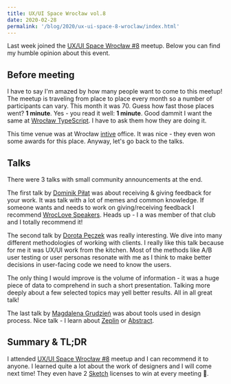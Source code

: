 ```yaml
---
title: UX/UI Space Wrocław vol.8
date: 2020-02-28
permalink: '/blog/2020/ux-ui-space-8-wroclaw/index.html'
---
```


Last week joined the [UX/UI Space Wrocław #8](https://www.meetup.com/UX-UI-Space-Wroclaw/events/268651212/) meetup. Below you can find my humble opinion about this event.

## Before meeting

I have to say I'm amazed by how many people want to come to this meetup! The meetup is traveling from place to place every month so a number of participants can vary. This month it was 70. Guess how fast those places went? **1 minute**. Yes - you read it well: **1 minute**. Good dammit I want the same at [Wrocław TypeScript](https://www.meetup.com/WrocTypeScript/). I have to ask them how they are doing it.

This time venue was at Wrocław [intive](https://www.intive.com/) office. It was nice - they even won some awards for this place. Anyway, let's go back to the talks.

## Talks

There were 3 talks with small community announcements at the end.

The first talk by [Dominik Piłat](https://www.behance.net/dominikpilat) was about receiving & giving feedback for your work. It was talk with a lot of memes and common knowledge. If someone wants and needs to work on giving/receiving feedback I recommend [WrocLove Speakers](https://www.facebook.com/wroclovespeakers/). Heads up - I a was member of that club and I totally recommend it!

The second talk by [Dorota Pęczek](https://www.linkedin.com/in/dorota-p%C4%99czek-148874105/) was really interesting. We dive into many different methodologies of working with clients. I really like this talk because for me it was UX/UI work from the kitchen. Most of the methods like A/B user testing or user personas resonate with me as I think to make better decisions in user-facing code we need to know the users.

The only thing I would improve is the volume of information - it was a huge piece of data to comprehend in such a short presentation. Talking more deeply about a few selected topics may yell better results. All in all great talk!

The last talk by [Magdalena Grudzień](https://www.linkedin.com/in/magdalena-grudzien-a6bb28107/) was about tools used in design process. Nice talk - I learn about [Zeplin](https://zeplin.io/) or [Abstract](https://www.abstract.com/).

## Summary & TL;DR

I attended [UX/UI Space Wrocław #8]() meetup and I can recommend it to anyone. I learned quite a lot about the work of designers and I will come next time! They even have 2 [Sketch](https://www.sketch.com/) licenses to win at every meeting 🎉.
